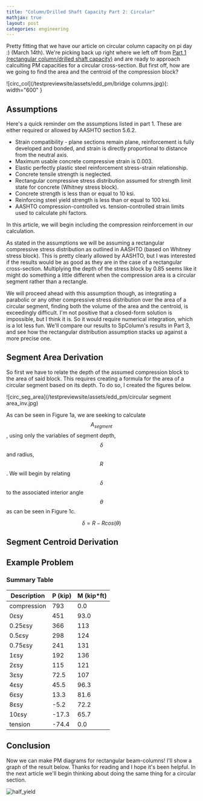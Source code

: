```yaml
---
title: "Column/Drilled Shaft Capacity Part 2: Circular"
mathjax: true
layout: post
categories: engineering
---
```


Pretty fitting that we have our article on circular column capacity on pi day :) (March 14th). We're picking back up right where we left off from [Part 1 (rectangular column/drilled shaft capacity)][part_1] and are ready to approach calculting PM capacities for a circular cross-section. But first off, how are we going to find the area and the centroid of the compression block?



![circ_col](/testpreviewsite/assets/edd_pm/bridge columns.jpg){: width="600" }

## Assumptions
Here's a quick reminder om the assumptions listed in part 1. These are either required or allowed by AASHTO section 5.6.2.

* Strain compatibility - plane sections remain plane, reinforcement is fully developed and bonded, and strain is directly proportional to distance from the neutral axis.
* Maximum usable concrete compressive strain is 0.003.
* Elastic perfectly plastic steel reinforcement stress-strain relationship.
* Concrete tensile strength is neglected.
* Rectangular compressive stress distribution assumed for strength limit state for concrete (Whitney stress block).
* Concrete strength is less than or equal to 10 ksi.
* Reinforcing steel yield strength is less than or equal to 100 ksi.
* AASHTO compression-controlled vs. tension-controlled strain limits used to calculate phi factors.

In this article, we will begin including the compression reinforcement in our calculation.

As stated in the assumptions we will be assuming a rectangular compressive stress distribution as outlined in AASHTO (based on Whitney stress block). This is pretty clearly allowed by AASHTO, but I was interested if the results would be as good as they are in the case of a rectangular cross-section. Multiplying the depth of the stress block by 0.85 seems like it might do something a little different when the compression area is a circular segment rather than a rectangle. 

We will proceed ahead with this assumption though, as integrating a parabolic or any other compressive stress distribution over the area of a circular segment, finding both the volume of the area and the centroid, is exceedingly difficult. I'm not positive that a closed-form solution is impossible, but I think it is. So it would require numerical integration, which is a lot less fun. We'll compare our results to SpColumn's results in Part 3, and see how the rectangular distribution assumption stacks up against a more precise one.

## Segment Area Derivation
So first we have to relate the depth of the assumed compression block to the area of said block. This requires creating a formula for the area of a circular segment based on its depth. To do so, I created the figures below.

![circ_seg_area](/testpreviewsite/assets/edd_pm/circular segment area_inv.jpg)

As can be seen in Figure 1a, we are seeking to calculate $$A_{segment}$$, using only the variables of segment depth, $$δ$$ and radius, $$R$$. We will begin by relating $$δ$$ to the associated interior angle $$\theta$$ as can be seen in Figure 1c.

$$\delta = R-Rcos(\theta)$$

## Segment Centroid Derivation

## Example Problem



### Summary Table

| Description | P (kip) | M (kip*ft) |
|-------------|---------|------------|
| compression | 793     | 0.0        |
| 0εsy        | 451     | 93.0       |
| 0.25εsy     | 366     | 113        |
| 0.5εsy      | 298     | 124        |
| 0.75εsy     | 241     | 131        |
| 1εsy        | 192     | 136        |
| 2εsy        | 115     | 121        |
| 3εsy        | 72.5    | 107        |
| 4εsy        | 45.5    | 96.3       |
| 6εsy        | 13.3    | 81.6       |
| 8εsy        | -5.2    | 72.2       |
| 10εsy       | -17.3   | 65.7       |
| tension     | -74.4   | 0.0        |

## Conclusion
Now we can make PM diagrams for rectangular beam-columns! I'll show a graph of the result below. Thanks for reading and I hope it's been helpful. In the next article we'll begin thinking about doing the same thing for a circular section.

![half_yield](/testpreviewsite/assets/edd_pm/rect_pm_result.jpg)


[part_1]: lucasbeattie.com/drilled-shaft-column-rectangular/